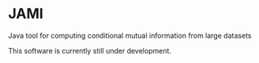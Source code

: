 # JAMI
Java tool for computing conditional mutual information from large datasets

This software is currently still under development.
